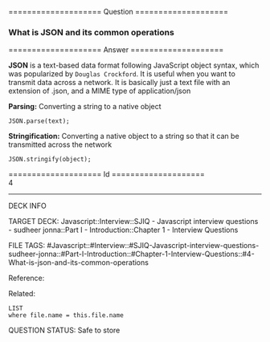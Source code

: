 ==================== Question ====================  

### What is JSON and its common operations  

==================== Answer ====================  

**JSON** is a text-based data format following JavaScript object syntax, which was popularized by `Douglas Crockford`. It is useful when you want to transmit data across a network. It is basically just a text file with an extension of .json, and a MIME type of application/json

**Parsing:** Converting a string to a native object

<!-- codeblock-start -->
<pre><code class="hljs language-javascript"><span class="hljs-title class_">JSON</span>.<span class="hljs-title function_">parse</span>(text);
</code></pre>
<!-- codeblock-end -->

**Stringification:** Converting a native object to a string so that it can be transmitted across the network

<!-- codeblock-start -->
<pre><code class="hljs language-javascript"><span class="hljs-title class_">JSON</span>.<span class="hljs-title function_">stringify</span>(object);
</code></pre>
<!-- codeblock-end -->

==================== Id ====================  
4

---

DECK INFO

TARGET DECK: Javascript::Interview::SJIQ - Javascript interview questions - sudheer jonna::Part I - Introduction::Chapter 1 - Interview Questions

FILE TAGS: #Javascript::#Interview::#SJIQ-Javascript-interview-questions-sudheer-jonna::#Part-I-Introduction::#Chapter-1-Interview-Questions::#4-What-is-json-and-its-common-operations

Reference:

Related:

```dataview
LIST
where file.name = this.file.name
```

QUESTION STATUS: Safe to store
